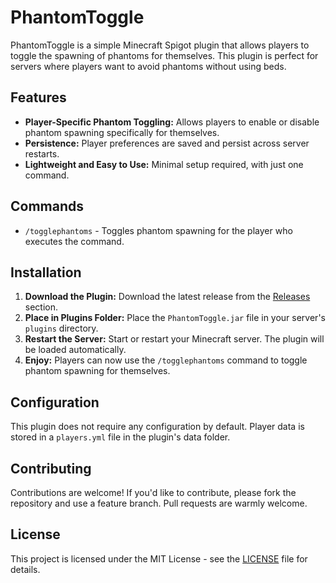 # PhantomToggle

PhantomToggle is a simple Minecraft Spigot plugin that allows players to toggle the spawning of phantoms for themselves. This plugin is perfect for servers where players want to avoid phantoms without using beds.

## Features

- **Player-Specific Phantom Toggling:** Allows players to enable or disable phantom spawning specifically for themselves.
- **Persistence:** Player preferences are saved and persist across server restarts.
- **Lightweight and Easy to Use:** Minimal setup required, with just one command.

## Commands

- `/togglephantoms` - Toggles phantom spawning for the player who executes the command.

## Installation

1. **Download the Plugin:** Download the latest release from the [Releases](https://github.com/yourusername/PhantomToggle/releases) section.
2. **Place in Plugins Folder:** Place the `PhantomToggle.jar` file in your server's `plugins` directory.
3. **Restart the Server:** Start or restart your Minecraft server. The plugin will be loaded automatically.
4. **Enjoy:** Players can now use the `/togglephantoms` command to toggle phantom spawning for themselves.

## Configuration

This plugin does not require any configuration by default. Player data is stored in a `players.yml` file in the plugin's data folder.

## Contributing

Contributions are welcome! If you'd like to contribute, please fork the repository and use a feature branch. Pull requests are warmly welcome.

## License

This project is licensed under the MIT License - see the [LICENSE](LICENSE) file for details.
